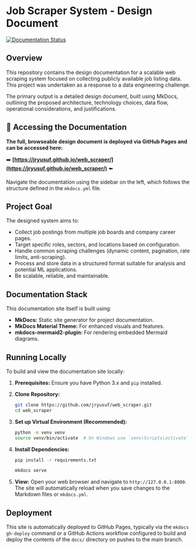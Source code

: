 # Job Scraper System - Design Document

[![Documentation Status](https://img.shields.io/badge/docs-deployed-brightgreen)](https://jryusuf.github.io/web_scraper/) 

## Overview

This repository contains the design documentation for a scalable web scraping system focused on collecting publicly available job listing data. This project was undertaken as a response to a data engineering challenge.

The primary output is a detailed design document, built using MkDocs, outlining the proposed architecture, technology choices, data flow, operational considerations, and justifications.

## 📖 Accessing the Documentation

**The full, browseable design document is deployed via GitHub Pages and can be accessed here:**

➡️ **[https://jryusuf.github.io/web_scraper/](https://jryusuf.github.io/web_scraper/)** ⬅️


Navigate the documentation using the sidebar on the left, which follows the structure defined in the `mkdocs.yml` file.

## Project Goal

The designed system aims to:

*   Collect job postings from multiple job boards and company career pages.
*   Target specific roles, sectors, and locations based on configuration.
*   Handle common scraping challenges (dynamic content, pagination, rate limits, anti-scraping).
*   Process and store data in a structured format suitable for analysis and potential ML applications.
*   Be scalable, reliable, and maintainable.

## Documentation Stack

This documentation site itself is built using:

*   **MkDocs:** Static site generator for project documentation.
*   **MkDocs Material Theme:** For enhanced visuals and features.
*   **mkdocs-mermaid2-plugin:** For rendering embedded Mermaid diagrams.

## Running Locally

To build and view the documentation site locally:

1.  **Prerequisites:** Ensure you have Python 3.x and `pip` installed.
2.  **Clone Repository:**
    ```bash
    git clone https://github.com/jryusuf/web_scraper.git
    cd web_scraper
    ```
3.  **Set up Virtual Environment (Recommended):**
    ```bash
    python -m venv venv
    source venv/bin/activate  # On Windows use `venv\Scripts\activate`
    ```
4.  **Install Dependencies:**
    ```bash
    pip install -r requirements.txt
    ```

    ```bash
    mkdocs serve
    ```
6.  **View:** Open your web browser and navigate to `http://127.0.0.1:8000`. The site will automatically reload when you save changes to the Markdown files or `mkdocs.yml`.

## Deployment

This site is automatically deployed to GitHub Pages, typically via the `mkdocs gh-deploy` command or a GitHub Actions workflow configured to build and deploy the contents of the `docs/` directory on pushes to the main branch.